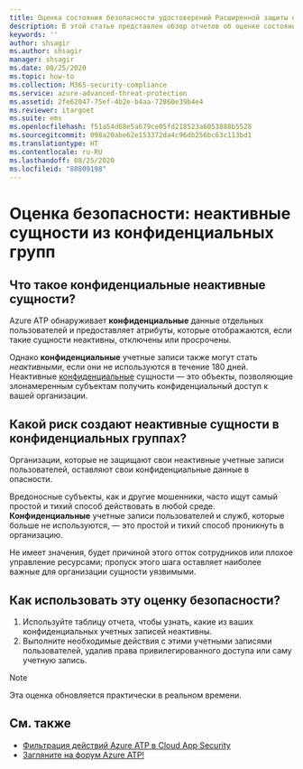 ```yaml
---
title: Оценка состояния безопасности удостоверений Расширенной защиты от угроз Azure с неактивными сущностями
description: В этой статье представлен обзор отчетов об оценке состояния безопасности удостоверений с неактивными сущностями в конфиденциальных группах Azure ATP.
keywords: ''
author: shsagir
ms.author: shsagir
manager: shsagir
ms.date: 08/25/2020
ms.topic: how-to
ms.collection: M365-security-compliance
ms.service: azure-advanced-threat-protection
ms.assetid: 2fe62047-75ef-4b2e-b4aa-72860e39b4e4
ms.reviewer: itargoet
ms.suite: ems
ms.openlocfilehash: f51a54d68e5a679ce05fd218523a6053888b5528
ms.sourcegitcommit: 098a20abe62e153372da4c96db256bc63c113bd1
ms.translationtype: HT
ms.contentlocale: ru-RU
ms.lasthandoff: 08/25/2020
ms.locfileid: "88809198"
---
```

# <a name="security-assessment-dormant-entities-in-sensitive-groups"></a>Оценка безопасности: неактивные сущности из **конфиденциальных** групп

## <a name="what-are-sensitive-dormant-entities"></a>Что такое **конфиденциальные** неактивные сущности?

Azure ATP обнаруживает **конфиденциальные** данные отдельных пользователей и предоставляет атрибуты, которые отображаются, если такие сущности неактивны, отключены или просрочены.

Однако **конфиденциальные** учетные записи также могут стать *неактивными*, если они не используются в течение 180 дней. Неактивные [конфиденциальные](sensitive-accounts.md) сущности — это объекты, позволяющие злонамеренным субъектам получить конфиденциальный доступ к вашей организации.

## <a name="what-risk-do-dormant-entities-create-in-sensitive-groups"></a>Какой риск создают неактивные сущности в **конфиденциальных** группах?

Организации, которые не защищают свои неактивные учетные записи пользователей, оставляют свои конфиденциальные данные в опасности.

Вредоносные субъекты, как и другие мошенники, часто ищут самый простой и тихий способ действовать в любой среде. **Конфиденциальные** учетные записи пользователей и служб, которые больше не используются, — это простой и тихий способ проникнуть в организацию.

Не имеет значения, будет причиной этого отток сотрудников или плохое управление ресурсами; пропуск этого шага оставляет наиболее важные для организации сущности уязвимыми.

## <a name="how-do-i-use-this-security-assessment"></a>Как использовать эту оценку безопасности?

1. Используйте таблицу отчета, чтобы узнать, какие из ваших конфиденциальных учетных записей неактивны.
1. Выполните необходимые действия с этими учетными записями пользователей, удалив права привилегированного доступа или саму учетную запись.

> [!NOTE]
> Эта оценка обновляется практически в реальном времени.

## <a name="see-also"></a>См. также

- [Фильтрация действий Azure ATP в Cloud App Security](atp-activities-filtering-mcas.md)
- [Загляните на форум Azure ATP!](https://aka.ms/azureatpcommunity)

